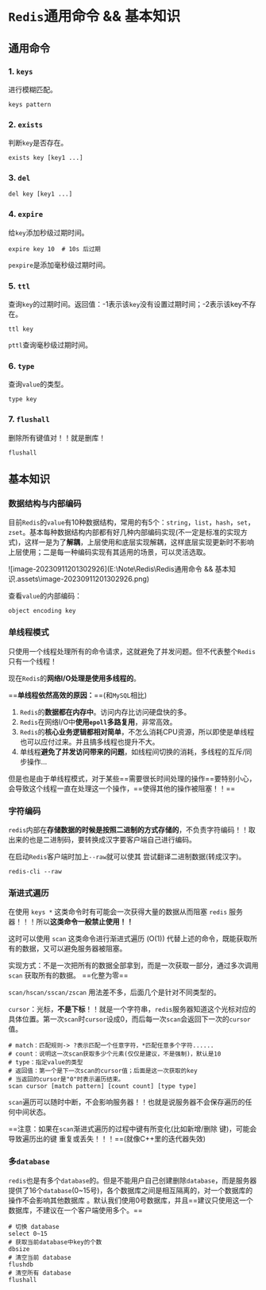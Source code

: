 # `Redis`通用命令 && 基本知识

## 通用命令

### 1. `keys`

进行模糊匹配。

```shell
keys pattern
```

### 2. `exists`

判断`key`是否存在。

```shell
exists key [key1 ...]
```

### 3. `del`

```shell
del key [key1 ...]
```

### 4. `expire`

给`key`添加秒级过期时间。

```shell
expire key 10  # 10s 后过期
```

`pexpire`是添加毫秒级过期时间。

### 5. `ttl`

查询`key`的过期时间。返回值：-1表示该`key`没有设置过期时间；-2表示该key不存在。

```shell
ttl key
```

`pttl`查询毫秒级过期时间。

### 6. `type`

查询`value`的类型。

```shell
type key
```

### 7. `flushall`

删除所有键值对！！就是删库！

```shell
flushall
```



## 基本知识

### 数据结构与内部编码

目前`Redis`的`value`有10种数据结构，常用的有5个：`string`，`list`，`hash`，`set`，`zset`。基本每种数据结构内部都有好几种内部编码实现(不一定是标准的实现方式)，这样一是为了**解耦**，上层使用和底层实现解耦，这样底层实现更新时不影响上层使用；二是每一种编码实现有其适用的场景，可以灵活选取。

![image-20230911201302926](E:\Note\Redis\Redis通用命令 && 基本知识.assets\image-20230911201302926.png)

查看`value`的内部编码：

```shell
object encoding key
```

### 单线程模式

只使用一个线程处理所有的命令请求，这就避免了并发问题。但不代表整个`Redis`只有一个线程！

现在`Redis`的**网络I/O处理是使用多线程的**。

==**单线程依然高效的原因：**==(和`MySQL`相比)

1. `Redis`的**数据都在内存中**。访问内存比访问硬盘快的多。
2. `Redis`在网络I/O中**使用`epoll`多路复用**，非常高效。
3. `Redis`的**核心业务逻辑都相对简单**，不怎么消耗CPU资源，所以即使是单线程也可以应付过来。并且搞多线程也提升不大。
4. 单线程**避免了并发访问带来的问题**，如线程间切换的消耗，多线程的互斥/同步操作...

但是也是由于单线程模式，对于某些==需要很长时间处理的操作==要特别小心，会导致这个线程一直在处理这一个操作，==使得其他的操作被阻塞！！==

### 字符编码

`redis`内部在**存储数据的时候是按照二进制的方式存储的**，不负责字符编码！！取出来的也是二进制码，要转换成汉字要客户端自己进行编码。

在启动`Redis`客户端时加上`--raw`就可以使其 尝试翻译二进制数据(转成汉字)。

```shell
redis-cli --raw
```

### 渐进式遍历

在使用 `keys *` 这类命令时有可能会一次获得大量的数据从而阻塞 `redis` 服务器！！！所以**这类命令一般禁止使用！！**

这时可以使用 `scan` 这类命令进行渐进式遍历 (O(1)) 代替上述的命令，既能获取所有的数据，又可以避免服务器被阻塞。

实现方式：不是一次把所有的数据全部拿到，而是一次获取一部分，通过多次调用 `scan` 获取所有的数据。 ==化整为零==

`scan/hscan/sscan/zscan` 用法差不多，后面几个是针对不同类型的。

`cursor`：光标，**不是下标**！！就是一个字符串，`redis`服务器知道这个光标对应的具体位置。第一次`scan`时`cursor`设成0，而后每一次`scan`会返回下一次的`cursor`值。

```shell 
# match：匹配规则-> ?表示匹配一个任意字符，*匹配任意多个字符......
# count：说明这一次scan获取多少个元素(仅仅是建议，不是强制)，默认是10
# type：指定value的类型
# 返回值：第一个是下一次scan的cursor值；后面是这一次获取的key
# 当返回的cursor是"0"时表示遍历结束。
scan cursor [match pattern] [count count] [type type]
```

`scan`遍历可以随时中断，不会影响服务器！！也就是说服务器不会保存遍历的任何中间状态。

==注意：如果在`scan`渐进式遍历的过程中键有所变化(比如新增/删除 键)，可能会导致遍历出的键 重复或丢失！！！==(就像C++里的迭代器失效)

### 多`database`

`redis`也是有多个`database`的。但是不能用户自己创建删除`database`，而是服务器提供了16个`database`(0~15号)，各个数据库之间是相互隔离的，对一个数据库的操作不会影响其他数据库 。默认我们使用0号数据库，并且==建议只使用这一个数据库，不建议在一个客户端使用多个。==

```shell
# 切换 database
select 0~15
# 获取当前database中key的个数
dbsize 
# 清空当前 database
flushdb
# 清空所有 database
flushall
```

